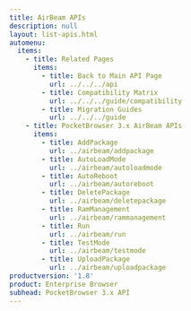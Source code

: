 ```yaml
---
title: AirBeam APIs
description: null
layout: list-apis.html
automenu:
  items:
    - title: Related Pages
      items:
        - title: Back to Main API Page
          url: ../../../api
        - title: Compatibility Matrix
          url: ../../../guide/compatibility
        - title: Migration Guides
          url: ../../../guide
    - title: PocketBrowser 3.x AirBeam APIs
      items:
        - title: AddPackage
          url: ../airbeam/addpackage
        - title: AutoLoadMode
          url: ../airbeam/autoloadmode
        - title: AutoReboot
          url: ../airbeam/autoreboot
        - title: DeletePackage
          url: ../airbeam/deletepackage
        - title: RamManagement
          url: ../airbeam/rammanagement
        - title: Run
          url: ../airbeam/run
        - title: TestMode
          url: ../airbeam/testmode
        - title: UploadPackage
          url: ../airbeam/uploadpackage
productversion: '1.8'
product: Enterprise Browser
subhead: PocketBrowser 3.x API
---
```


